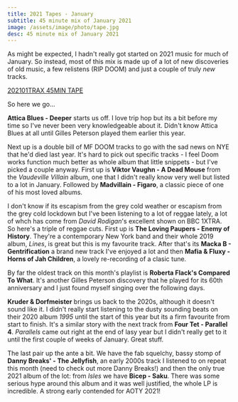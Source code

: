 ```yaml
---
title: 2021 Tapes - January
subtitle: 45 minute mix of January 2021
image: /assets/image/photo/tape.jpg
desc: 45 minute mix of January 2021
---
```


As might be expected, I hadn't really got started on 2021 music for much of January. So instead, most of this mix is made up of a lot of new discoveries of old music, a few relistens (RIP DOOM) and just a couple of truly *new* tracks.

<!--more-->

[202101TRAX 45MIN TAPE](https://rumandpopcorn.com/staticfiles/mix/202101TRAX.ogg)

So here we go...


**Attica Blues - Deeper** starts us off. I love trip hop but its a bit before my time so I've never been very knowledgeable about it. Didn't know Attica Blues at all until Gilles Peterson played them earlier this year.

Next up is a double bill of MF DOOM tracks to go with the sad news on NYE that he'd died last year. It's hard to pick out specific tracks - I feel Doom works function much better as whole album that little snippets - but I've picked a couple anyway. First up is **Viktor Vaughn - A Dead Mouse** from the *Vaudeville Villain* album, one that I didn't really know very well but listed to a lot in January. Followed by **Madvillain - Figaro**, a classic piece of one of his most loved albums.


I don't know if its escapism from the grey cold weather or escapism from the grey cold lockdown but I've been listening to a lot of reggae lately, a lot of whch has come from *David Rodigan*'s excellent shown on BBC 1XTRA. So here's a triple of reggae cuts. First up is **The Loving Paupers - Enemy of History**. They're a contemporary New York band and their whole 2019 album, *Lines*, is great but this is my favourite track. After that's its **Macka B - Gentrification** a brand new track I've enjoyed a lot and then **Mafia & Fluxy - Horns of Jah Children**, a lovely re-recording of a clasic tune.


By far the oldest track on this month's playlist is **Roberta Flack's Compared To What**. It's another Gilles Peterson discovery that he played for its 60th anniversary and I just found myself singing over the following days.


**Kruder & Dorfmeister** brings us back to the 2020s, although it doesn't sound like it. I didn't really start listening to the dusty sounding beats on their 2020 album *1995* until the start of this year but its a firm favourite from start to finish. It's a similar story with the next track from **Four Tet - Parallel 4**. *Parallels* came out right at the end of lasy year but I didn't really get to it until the first couple of weeks of January. Great stuff.

The last pair up the ante a bit. We have the fab squelchy, bassy stomp of **Danny Breaks' - The Jellyfish**, an early 2000s track I listened to on repeat this month (need to check out more Danny Breaks!) and then the only true 2021 album of the lot: from *Isles* we have **Bicep - Saku**. There was some serious hype around this album and it was well justified, the whole LP is incredible. A strong early contended for AOTY 2021!

